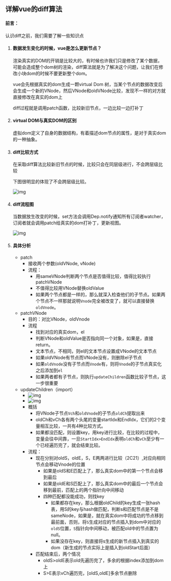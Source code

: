 ## 详解vue的diff算法

#### 前言：

认识diff之前，我们需要了解一些知识点

1. #### 数据发生变化的时候，vue是怎么更新节点？

   渲染真实的DOM的开销是比较大的，有时候也许我们只是修改了某个数据，可能会造成整个dom树的渲染，diff算法就是为了解决这个问题，让我们在修改小块dom的时候不要更新整个dom。

   vue会先根据真实的dom生成一颗virtual Dom 树，当某个节点的数据改变后会生成一个新的VNode，然后VNode和oldVNode比较，发现不一样的对方就直接修改在真实的dom上

   diff过程就是调用patch函数，比较新旧节点，一边比较一边打补丁

2. #### virtual DOM与真实DOM的区别

   虚拟dom定义了自身的数据结构，有着描述dom节点的属性，是对于真实dom的一种抽象。

3. #### diff比较方式

   在采取diff算法比较新旧节点的时候，比较只会在同层级进行，不会跨层级比较

   下图很明显的体现了不会跨层级比较。

   ![img](https://user-gold-cdn.xitu.io/2018/5/19/163776ba7bda2d47?imageView2/0/w/1280/h/960/format/webp/ignore-error/1)

4. #### diff流程图

   当数据放生改变的时候，set方法会调用Dep.notify通知所有订阅者watcher，订阅者就会调用patch给真实的dom打补丁，更新视图。

   ![img](https://user-gold-cdn.xitu.io/2018/5/19/163777930be304eb?imageView2/0/w/1280/h/960/format/webp/ignore-error/1)

5. #### 具体分析

   - patch
     - 接收两个参数(oldVNode, vNode)
     - 流程：
       - 用sameVNode判断两个节点是否值得比较，值得比较执行patchVNode
       - 不值得比较用VNode替换oldValue
       - 如果两个节点都是一样的，那么就深入检查他们的子节点。如果两个节点不一样那就说明`Vnode`完全被改变了，就可以直接替换`oldVnode`。
   - patchVNode
     - 目的：对比VNode，oldVnode
     - 流程
       - 找到对应的真实dom，el
       - 判断VNode和oldValue是否指向同一个对象，如果是，直接return。
       - 文本节点，不相同，则el的文本节点设置成VNode的文本节点
       - 如果oldVNode有节点而VNode没有，则删除el子节点
       - 如果`oldVnode`没有子节点而`Vnode`有，则将`Vnode`的子节点真实化之后添加到`el`
       - 如果两者都有子节点，则执行`updateChildren`函数比较子节点，这一步很重要
   - updateChildren（import）
     - ![img](https://user-gold-cdn.xitu.io/2018/5/19/163783b76bc005cf?imageView2/0/w/1280/h/960/format/webp/ignore-error/1)
     - ![img](https://user-gold-cdn.xitu.io/2018/5/19/163783eb58bfdb34?imageView2/0/w/1280/h/960/format/webp/ignore-error/1)
     - 概括
       - 将VNode子节点`Vch`和`oldVnode`的子节点`oldCh`提取出来
       - oldCh和vCh各有两个头尾的变量startIdx和EndIdx，它们的2个变量相互比较，一共有4种比较方式。
       - 如果都没匹配，则设置key，用key进行比较，在比较的过程中，变量会往中间靠，一旦`StartIdx>EndIdx`表明`oldCh`和`vCh`至少有一个已经遍历完了，就会结束比较。
     - 流程：
       - 现在分别对oldS，oldE，S，E两两进行比较（2C21）,对应向相同节点会移动Vnode的位置
         - 如果是oldS和E匹配上了，那么真实dom中的第一个节点会移到最后
         - 如果是oldE和S匹配上了，那么真实dom中的最后一个节点会移到最前，匹配上的两个指针向中间移动
         - 四种匹配都没能成功，则找key
           - 如果都存在key，那么根据oldChild的key生成一张hash表，用S的key与hash做匹配，判断s和匹配节点是不是sameNode，如果是，就在真实dom中将成功的节点移到最前面，否则，将`S`生成对应的节点插入到dom中对应的`oldS`位置，`S`指针向中间移动，被匹配old中的节点置为null。
           - 如果没存在key，则直接将s生成的新节点插入到真实的dom（新生成的节点实际上是插入到oldStart后面）
       - 匹配结束后，两个情况
         - oldS>oldE表示old先遍历完了，多余的根据index添加到dom上
         - S>E表示vCh遍历完，[oldS,oldE]多余节点删除

